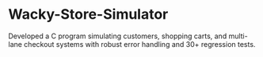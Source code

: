 # Wacky-Store-Simulator
Developed a C program simulating customers, shopping carts, and multi-lane checkout systems with robust error handling and 30+ regression tests.
